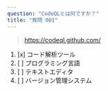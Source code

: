 ```yaml
---
question: "CodeQLとは何ですか？"
title: "質問 001"
---
```


> https://codeql.github.com/
1. [x] コード解析ツール
1. [ ] プログラミング言語
1. [ ] テキストエディタ
1. [ ] バージョン管理システム